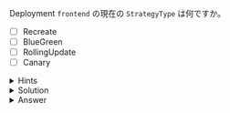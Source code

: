 Deployment `frontend` の現在の `StrategyType` は何ですか。

- [ ] Recreate
- [ ] BlueGreen
- [ ] RollingUpdate
- [ ] Canary

<details>
  <summary>Hints</summary>

`kubectl describe deployment` コマンドを使用して `StrategyType` を確認します。

</details>

<details>
  <summary>Solution</summary>

`kubectl describe deployment frontend | grep -i strategy`{{execute}} コマンドを実行します。

</details>

<details>
  <summary>Answer</summary>

RollingUpdate

</details>